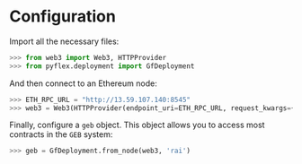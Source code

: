 # Configuration

Import all the necessary files:

```python
>>> from web3 import Web3, HTTPProvider
>>> from pyflex.deployment import GfDeployment
```

And then connect to an Ethereum node:

```python
>>> ETH_RPC_URL = "http://13.59.107.140:8545"
>>> web3 = Web3(HTTPProvider(endpoint_uri=ETH_RPC_URL, request_kwargs={"timeout": 60}))
```

Finally, configure a `geb` object. This object allows you to access most contracts in the `GEB` system:

```python
>>> geb = GfDeployment.from_node(web3, 'rai')
```
